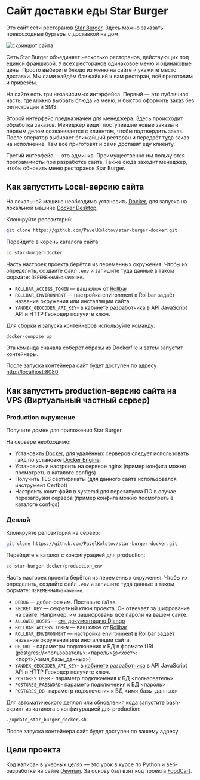 # Сайт доставки еды Star Burger

Это сайт сети ресторанов [Star Burger](https://star-burger-docker.universal-web.online/). Здесь можно заказать превосходные бургеры с доставкой на дом.

![скриншот сайта](https://dvmn.org/filer/canonical/1594651635/686/)


Сеть Star Burger объединяет несколько ресторанов, действующих под единой франшизой. У всех ресторанов одинаковое меню и одинаковые цены. Просто выберите блюдо из меню на сайте и укажите место доставки. Мы сами найдём ближайший к вам ресторан, всё приготовим и привезём.

На сайте есть три независимых интерфейса. Первый — это публичная часть, где можно выбрать блюда из меню, и быстро оформить заказ без регистрации и SMS.

Второй интерфейс предназначен для менеджера. Здесь происходит обработка заказов. Менеджер видит поступившие новые заказы и первым делом созванивается с клиентом, чтобы подтвердить заказ. После оператор выбирает ближайший ресторан и передаёт туда заказ на исполнение. Там всё приготовят и сами доставят еду клиенту.

Третий интерфейс — это админка. Преимущественно им пользуются программисты при разработке сайта. Также сюда заходит менеджер, чтобы обновить меню ресторанов Star Burger.

## Как запустить Local-версию сайта

На локальной машине необходимо установить [Docker](https://docs.docker.com/), для запуска на локальной машине [Docker Desktop](https://docs.docker.com/desktop/).

Клонируйте репозиторий:
```sh
git clone https://github.com/PavelKolotov/star-burger-docker.git
```

Перейдите в корень каталога сайта:
```sh
cd star-burger-docker
```

Часть настроек проекта берётся из переменных окружения. Чтобы их определить, создайте файл `.env` и запишите туда данные в таком формате: `ПЕРЕМЕННАЯ=значение`.

- `ROLLBAR_ACCESS_TOKEN` — ваш ключ от [Rollbar](https://rollbar.com/)
- `ROLLBAR_ENVIRONMENT` — настройка environment в Rollbar задаёт название окружения или инсталляции сайта.
- `YANDEX_GEOCODER_API_KEY`- в [кабинете разработчика](https://developer.tech.yandex.ru/) в API JavaScript API и HTTP Геокодер получите ключ.

Для сборки и запуска контейнеров используйте команду:
```sh
docker-compose up
```
Эта команда сначала соберет образы из Dockerfile и затем запустит контейнеры.

После запуска контейнера сайт будет доступен по адресу [http://localhost:8080](http://localhost:8080)

## Как запустить production-версию сайта на VPS (Виртуальный частный сервер)

### Production окружение

Получите домен для приложения Star Burger.

На сервере необходимо:
- Установить [Docker](https://docs.docker.com/), для удалённых серверов следует использовать гайд по установке [Docker Engine](https://docs.docker.com/engine/install/).
- Установить и настроить на сервере nginx (пример конфига можно посмотреть в каталоге configs)
- Получить TLS сертификаты (для данного сайта использовался инструмент Certbot)
- Настроить юнит-файл в systemd для перезапуска ПО в случае перезагрузки сервера (пример конфига можно посмотреть в каталоге configs)

### Деплой

Клонируйте репозиторий на сервер:
```sh
git clone https://github.com/PavelKolotov/star-burger-docker.git
```

Перейдите в каталог c конфигурацией для production:
```sh
cd star-burger-docker/production_env
```

Часть настроек проекта берётся из переменных окружения. Чтобы их определить, создайте файл `.env` и запишите туда данные в таком формате: `ПЕРЕМЕННАЯ=значение`.

- `DEBUG` — дебаг-режим. Поставьте `False`.
- `SECRET_KEY` — секретный ключ проекта. Он отвечает за шифрование на сайте. Например, им зашифрованы все пароли на вашем сайте.
- `ALLOWED_HOSTS` — [см. документацию Django](https://docs.djangoproject.com/en/3.1/ref/settings/#allowed-hosts)
- `ROLLBAR_ACCESS_TOKEN` — ваш ключ от [Rollbar](https://rollbar.com/)
- `ROLLBAR_ENVIRONMENT` — настройка environment в Rollbar задаёт название окружения или инсталляции сайта.
- `DB_URL` - параметры подключения к БД в формате URL (postgres://<пользователь>:<пароль>@<хост>:<порт>/<имя_базы_данных>)
- `YANDEX_GEOCODER_API_KEY`- в [кабинете разработчика](https://developer.tech.yandex.ru/) в API JavaScript API и HTTP Геокодер получите ключ.
- `POSTGRES_USER` - параметр подключения к БД <пользователь>
- `POSTGRES_PASSWORD`- параметр подключения к БД <пароль>
- `POSTGRES_DB`- параметр подключения к БД <имя_базы_данных>

Для автоматического деплоя или обновления кода запустите bash-скрипт из каталога c конфигурацией для production:
```sh
./update_star_burger_docker.sh
```

После запуска контейнера сайт будет доступен по вашему адресу.

## Цели проекта

Код написан в учебных целях — это урок в курсе по Python и веб-разработке на сайте [Devman](https://dvmn.org). За основу был взят код проекта [FoodCart](https://github.com/Saibharath79/FoodCart).
